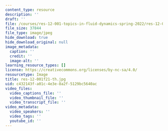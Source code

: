 ```yaml
---
content_type: resource
description: ''
draft: ''
file: /courses/res-12-001-topics-in-fluid-dynamics-spring-2022/res-12-001f21-th.jpg
file_size: 37844
file_type: image/jpeg
hide_download: true
hide_download_original: null
image_metadata:
  caption: ''
  credit: ''
  image-alt: ''
learning_resource_types: []
license: https://creativecommons.org/licenses/by-nc-sa/4.0/
resourcetype: Image
title: res-12-001f21-th.jpg
uid: c432143f-a01c-4e3e-8a2f-5129bc5640ac
video_files:
  video_captions_file: ''
  video_thumbnail_file: ''
  video_transcript_file: ''
video_metadata:
  video_speakers: ''
  video_tags: ''
  youtube_id: ''
---
```

